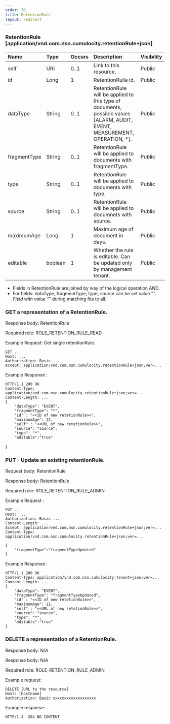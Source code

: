```yaml
---
order: 30
title: RetentionRule
layout: redirect
---
```


### RetentionRule [application/vnd.com.nsn.cumulocity.retentionRule+json]

|Name|Type|Occurs|Description|Visibility|
|:---|:---|:-----|:----------|:---------|
|self|URI|0..1|Link to this resource.|Public|
|id|Long|1|RetentionRulle id.|Public|
|dataType|String|0..1|RetentionRule will be applied to this type of documents, possible values [ALARM, AUDIT, EVENT, MEASUREMENT, OPERATION, *].|Public|
|fragmentType|String|0..1|RetentionRule will be applied to documents with fragmentType.|Public|
|type|String|0..1|RetentionRule will be applied to documents with type.|Public|
|source|String|0..1|RetentionRule will be applied to documnets with source.|Public|
|maximumAge|Long|1|Maximum age of document in days.|Public|
|editable|boolean|1|Whether the rule is editable. Can be updated only by management tenant.|Public|
- Fields in RetentionRule are joined by way of the logical operation AND.
- For fields: dataType, fragmentType, type, source can be set value "*". Field with value "*" during matching fits to all.


### GET a representation of a RetentionRule.

Response body: RetentionRule
  
Required role: ROLE\_RETENTION\_RULE\_READ

Example Request: Get single retentionRule.

     
    GET ...
    Host: ...
    Authorization: Basic ...
    Accept: application/vnd.com.nsn.cumulocity.retentionRule+json;ver=...

Example Response :

    HTTP/1.1 200 OK
    Content-Type: application/vnd.com.nsn.cumulocity.retentionRule+json;ver=...
    Content-Length: ...
    {
        "dataType": "EVENT",
        "fragmentType": "*",
        "id" : "<<ID of new retetionRule>>",
        "maximumAge": 12,
        "self" : "<<URL of new retetionRule>>",
        "source": "source",
        "type": "*",
        "editable":"true"
}
    
    
### PUT - Update an existing retentionRule.

Request body: RetentionRule

Response body: RetentionRule
  
Required role: ROLE\_RETENTION\_RULE\_ADMIN

Example Request :
     
    PUT ...
    Host: ...
    Authorization: Basic ...
    Content-Length: ...
    Accept: application/vnd.com.nsn.cumulocity.retentionRule+json;ver=...
    Content-Type: application/vnd.com.nsn.cumulocity.retentionRule+json;ver=...
    
    {
        "fragmentType":"fragmentTypeUpdated"
    }
    
Example Response :

    HTTP/1.1 200 OK
    Content-Type: application/vnd.com.nsn.cumulocity.tenant+json;ver=...
    Content-Length: ...
    {
        "dataType": "EVENT",
        "fragmentType": "fragmentTypeUpdated",
        "id" : "<<ID of new retetionRule>>",
        "maximumAge": 12,
        "self" : "<<URL of new retetionRule>>",
        "source": "source",
        "type": "*",
        "editable":"true"
    }
    
    
### DELETE  a representation of a RetentionRule.

Response body: N/A

Response body: N/A

Required role: ROLE\_RETENTION\_RULE\_ADMIN

Example request:

	DELETE [URL to the resource]
	Host: [hostname]
	Authorization: Basic xxxxxxxxxxxxxxxxxxx
    
Example response:

	HTTP/1.1  204 NO CONTENT
